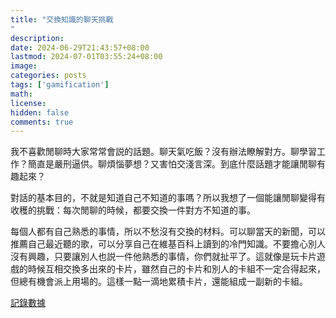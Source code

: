 ```yaml
---
title: "交換知識的聊天挑戰"
description: 
date: 2024-06-29T21:43:57+08:00
lastmod: 2024-07-01T03:55:24+08:00
image: 
categories: posts
tags: ['gamification']
math: 
license: 
hidden: false
comments: true
---
```


我不喜歡閒聊時大家常常會説的話題。聊天氣吃飯？沒有辦法瞭解對方。聊學習工作？簡直是嚴刑逼供。聊煩惱夢想？又害怕交淺言深。到底什麼話題才能讓閒聊有趣起來？

對話的基本目的，不就是知道自己不知道的事嗎？所以我想了一個能讓閒聊變得有收穫的挑戰：每次閒聊的時候，都要交換一件對方不知道的事。

每個人都有自己熟悉的事情，所以不愁沒有交換的材料。可以聊當天的新聞，可以推薦自己最近聽的歌，可以分享自己在維基百科上讀到的冷門知識。不要擔心別人沒有興趣，只要讓別人也説一件他熟悉的事情，你們就扯平了。這就像是玩卡片遊戲的時候互相交換多出來的卡片，雖然自己的卡片和別人的卡組不一定合得起來，但總有機會派上用場的。這樣一點一滴地累積卡片，還能組成一副新的卡組。

[記錄數據](/zh/skill/right-sider)

